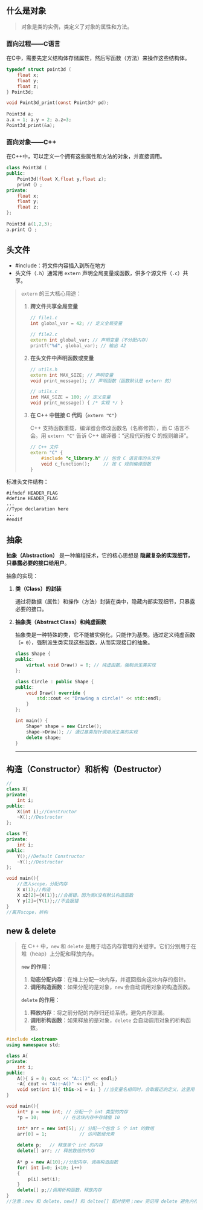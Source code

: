## 什么是对象

> 对象是类的实例，类定义了对象的属性和方法。

### 面向过程——C语言

在C中，需要先定义结构体存储属性，然后写函数（方法）来操作这些结构体。

```c
typedef struct point3d (
    float x;
    float y;
    float z;
} Point3d;

void Point3d_print(const Point3d* pd);
    
Point3d a;
a.x = 1; a.y = 2; a.z=3;
Point3d_print(&a);
```

### 面向对象——C++

在C++中，可以定义一个拥有这些属性和方法的对象，并直接调用。

```c++
class Point3d (
public:
    Point3d(float X,float y,float z);
    print（）;
private:
    float x;
    float y;
    float z;
};
    
Point3d a(1,2,3);
a.print（）;
```

## 头文件

- #include：将文件内容插入到所在地方
- 头文件（`.h`）通常用 `extern` 声明全局变量或函数，供多个源文件（`.c`）共享。

> `extern` 的三大核心用途：
>
> 1. **跨文件共享全局变量**
>
>    ```c++
>    // file1.c
>    int global_var = 42; // 定义全局变量
>    
>    // file2.c
>    extern int global_var; // 声明变量（不分配内存）
>    printf("%d", global_var); // 输出 42
>    ```
>
> 2. **在头文件中声明函数或变量**
>
>    ```c++
>    // utils.h
>    extern int MAX_SIZE; // 声明变量
>    void print_message(); // 声明函数（函数默认是 extern 的）
>    
>    // utils.c
>    int MAX_SIZE = 100; // 定义变量
>    void print_message() { /* 实现 */ }
>    ```
>
> 3. **在 C++ 中链接 C 代码（`extern "C"`）**
>
>    C++ 支持函数重载，编译器会修改函数名（名称修饰），而 C 语言不会。用 `extern "C"` 告诉 C++ 编译器：“这段代码按 C 的规则编译”。
>
>    ```c++
>    // C++ 文件
>    extern "C" {
>        #include "c_library.h" // 包含 C 语言库的头文件
>        void c_function();     // 按 C 规则编译函数
>    }
>    ```

标准头文件结构：

```
#ifndef HEADER_FLAG
#define HEADER_FLAG
...
//Type declaration here
...
#endif
```

## 抽象

**抽象（Abstraction）** 是一种编程技术，它的核心思想是 **隐藏复杂的实现细节，只暴露必要的接口给用户**。

抽象的实现：

1. **类（Class）的封装**

   通过将数据（属性）和操作（方法）封装在类中，隐藏内部实现细节，只暴露必要的接口。

2. **抽象类（Abstract Class）和纯虚函数**

   抽象类是一种特殊的类，它不能被实例化，只能作为基类。通过定义纯虚函数（`= 0`），强制派生类实现这些函数，从而实现接口的抽象。

   ```c++
   class Shape {
   public:
       virtual void Draw() = 0; // 纯虚函数，强制派生类实现
   };
   
   class Circle : public Shape {
   public:
       void Draw() override {
           std::cout << "Drawing a circle!" << std::endl;
       }
   };
   
   int main() {
       Shape* shape = new Circle();
       shape->Draw(); // 通过基类指针调用派生类的实现
       delete shape;
   }
   ```

   ------

## 构造（Constructor）和析构（Destructor）

```C++
//
class X{
private:
	int i;
public:
	X(int i);//Constructor
	~X();//Destructor
};

class Y{
private:
	int i;
public:
	Y();//Default Constructor
	~Y();//Destructor
};

void main(){
    //进入scope，分配内存
    X x(1);//构造
    X x2[2]={X(1)};//会报错，因为类X没有默认构造函数
    Y y[2]={Y(1)};//不会报错
}
//离开scope，析构
```

## new & delete

> 在 C++ 中，`new` 和 `delete` 是用于动态内存管理的关键字。它们分别用于在堆（heap）上分配和释放内存。
>
> **`new` 的作用：**
>
> 1. **动态分配内存**：在堆上分配一块内存，并返回指向这块内存的指针。
> 2. **调用构造函数**：如果分配的是对象，`new` 会自动调用对象的构造函数。
>
> **`delete` 的作用：**
>
> 1. **释放内存**：将之前分配的内存归还给系统，避免内存泄漏。
> 2. **调用析构函数**：如果释放的是对象，`delete` 会自动调用对象的析构函数。

```c++
#include <iostream>
using namespace std;

class A{
private:
    int i;
public:
    A(){ i = 0; cout << "A::()" << endl;}
    ~A{ cout << "A::~A()" << endl; }
    void set(int i){ this->i = i; } //当变量名相同时，会取最近的定义，这里用 this 指针说明是该对象的成员 i ，并将 set 函数参数 i 的值赋给该成员
}

void main(){
    int* p = new int; // 分配一个 int 类型的内存
	*p = 10;         // 在这块内存中存储值 10

	int* arr = new int[5]; // 分配一个包含 5 个 int 的数组
	arr[0] = 1;            // 访问数组元素
    
    delete p;   // 释放单个 int 的内存
	delete[] arr; // 释放数组的内存
    
    A* p = new A[10];//分配内存，调用构造函数
    for( int i=0; i<10; i++)
    {
        p[i].set(i);
    }
    delete[] p;//调用析构函数，释放内存
}
//注意：new 和 delete、new[] 和 deltee[] 配对使用；new 完记得 delete 避免内存泄漏；避免重复释放同一块内存；可以 delete 一个空指针。
```

## 



